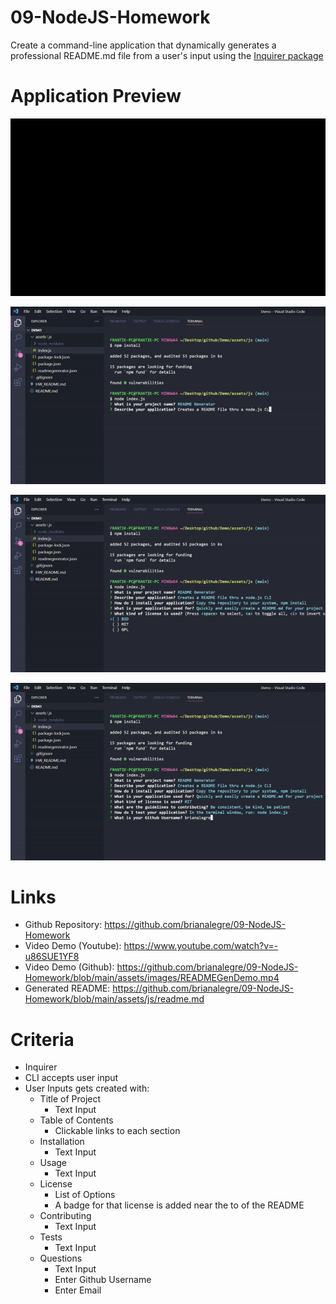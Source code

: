 # 09-NodeJS-Homework

Create a command-line application that dynamically generates a professional README.md file from a user's input using the [Inquirer package](https://www.npmjs.com/package/inquirer)

# Application Preview

<p align="left">
    <img alt="README Gen Demo 1" src="./assets/images/READMEGenDemoGif1.gif">
</p>

<p align="left">
    <img alt="README Gen Demo 2" src="./assets/images/READMEGenDemoGif2.gif">
</p>

<p align="left">
    <img alt="README Gen Demo 3" src="./assets/images/READMEGenDemoGif3.gif">
</p>

<p align="left">
    <img alt="README Gen Demo 4" src="./assets/images/READMEGenDemoGif4.gif">
</p>

# Links

-   Github Repository: https://github.com/brianalegre/09-NodeJS-Homework
-   Video Demo (Youtube): https://www.youtube.com/watch?v=-u86SUE1YF8
-   Video Demo (Github): https://github.com/brianalegre/09-NodeJS-Homework/blob/main/assets/images/READMEGenDemo.mp4
-   Generated README: https://github.com/brianalegre/09-NodeJS-Homework/blob/main/assets/js/readme.md

# Criteria

-   Inquirer
-   CLI accepts user input
-   User Inputs gets created with:
    -   Title of Project
        -   Text Input
    -   Table of Contents
        -   Clickable links to each section
    -   Installation
        -   Text Input
    -   Usage
        -   Text Input
    -   License
        -   List of Options
        -   A badge for that license is added near the to of the README
    -   Contributing
        -   Text Input
    -   Tests
        -   Text Input
    -   Questions
        -   Text Input
        -   Enter Github Username
        -   Enter Email
